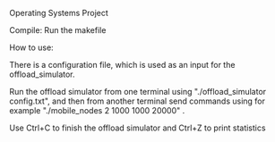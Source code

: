 Operating Systems Project

Compile: Run the makefile

How to use:

There is a configuration file, which is used as an input for the offload_simulator.

Run the offload simulator from one terminal using "./offload_simulator config.txt", and then from another terminal send commands using for example "./mobile_nodes 2 1000 1000 20000" .

Use Ctrl+C to finish the offload simulator and Ctrl+Z to print statistics
